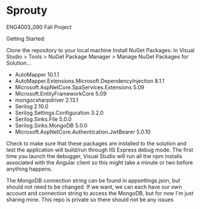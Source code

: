# Sprouty
ENG4003_090 Fall Project

Getting Started:

Clone the repository to your local machine
Install NuGet Packages: 
  In Visual Studio > Tools > NuGet Package Manager > Manage NuGet Packages for Solution...
  - AutoMapper 10.1.1
  - AutoMapper.Extensions.Microsoft.DependencyInjection 8.1.1
  - Microsoft.AspNetCore.SpaServices.Extensions 5.09
  - Microsoft.EntityFrameworkCore 5.09
  - mongocsharpdriver 2.13.1
  - Serilog 2.10.0
  - Serilog.Settings.Configuration 3.2.0
  - Serilog.Sinks.File 5.0.0
  - Serilog.Sinks.MongoDB 5.0.0
  - Microsoft.AspNetCore.Authentication.JwtBearer 5.0.10
  
Check to make sure that these packages are installed to the solution and test the application will build/run through IIS Express debug mode. The first time you launch the debugger, Visual Studio will run all the npm installs associated with the Angular client so this might take a minute or two before anything happens.

The MongoDB connection string can be found in appsettings.json, but should not need to be changed. If we want, we can each have our own account and connection string to access the MongoDB, but for now I'm just sharing mine. This repo is private so there should not be any issues
  

